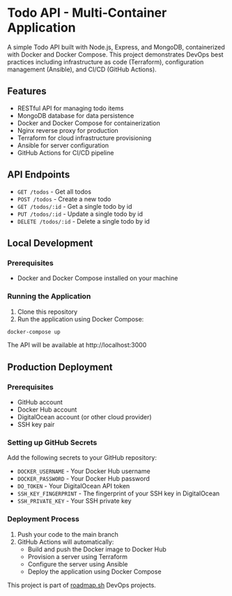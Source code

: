 # Todo API - Multi-Container Application

A simple Todo API built with Node.js, Express, and MongoDB, containerized with Docker and Docker Compose. This project demonstrates DevOps best practices including infrastructure as code (Terraform), configuration management (Ansible), and CI/CD (GitHub Actions).

## Features

- RESTful API for managing todo items
- MongoDB database for data persistence
- Docker and Docker Compose for containerization
- Nginx reverse proxy for production
- Terraform for cloud infrastructure provisioning
- Ansible for server configuration
- GitHub Actions for CI/CD pipeline

## API Endpoints

- `GET /todos` - Get all todos
- `POST /todos` - Create a new todo
- `GET /todos/:id` - Get a single todo by id
- `PUT /todos/:id` - Update a single todo by id
- `DELETE /todos/:id` - Delete a single todo by id

## Local Development

### Prerequisites

- Docker and Docker Compose installed on your machine

### Running the Application

1. Clone this repository
2. Run the application using Docker Compose:

```bash
docker-compose up
```

The API will be available at http://localhost:3000

## Production Deployment

### Prerequisites

- GitHub account
- Docker Hub account
- DigitalOcean account (or other cloud provider)
- SSH key pair

### Setting up GitHub Secrets

Add the following secrets to your GitHub repository:

- `DOCKER_USERNAME` - Your Docker Hub username
- `DOCKER_PASSWORD` - Your Docker Hub password
- `DO_TOKEN` - Your DigitalOcean API token
- `SSH_KEY_FINGERPRINT` - The fingerprint of your SSH key in DigitalOcean
- `SSH_PRIVATE_KEY` - Your SSH private key

### Deployment Process

1. Push your code to the main branch
2. GitHub Actions will automatically:
   - Build and push the Docker image to Docker Hub
   - Provision a server using Terraform
   - Configure the server using Ansible
   - Deploy the application using Docker Compose


This project is part of [roadmap.sh](https://roadmap.sh/projects/static-site-server) DevOps projects.